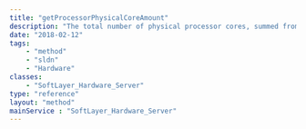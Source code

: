 ```yaml
---
title: "getProcessorPhysicalCoreAmount"
description: "The total number of physical processor cores, summed from all processors that are attached to a piece of hardware"
date: "2018-02-12"
tags:
    - "method"
    - "sldn"
    - "Hardware"
classes:
    - "SoftLayer_Hardware_Server"
type: "reference"
layout: "method"
mainService : "SoftLayer_Hardware_Server"
---
```

